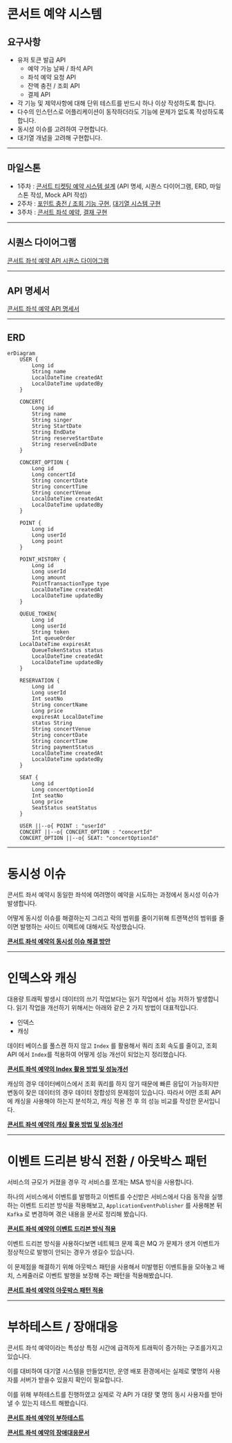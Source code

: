 # 콘서트 예약 시스템

## 요구사항

* 유저 토큰 발급 API
  * 예약 가능 날짜 / 좌석 API
  * 좌석 예약 요청 API
  * 잔액 충전 / 조회 API
  * 결제 API
* 각 기능 및 제약사항에 대해 단위 테스트를 반드시 하나 이상 작성하도록 합니다.
* 다수의 인스턴스로 어플리케이션이 동작하더라도 기능에 문제가 없도록 작성하도록 합니다.
* 동시성 이슈를 고려하여 구현합니다.
* 대기열 개념을 고려해 구현합니다.

---

## 마일스톤

* 1주차 : [콘서트 티켓팅 예약 시스템 설계](https://github.com/users/ByeonJuHwan/projects/7/views/4?pane=issue&itemId=69218480) (API 명세, 시퀀스 다이어그램, ERD, 마일스톤 작성, Mock API 작성)
* 2주차 : [포인트 충전 / 조회 기능 구현](https://github.com/users/ByeonJuHwan/projects/7/views/4?pane=issue&itemId=69218504), [대기열 시스템 구현](https://github.com/users/ByeonJuHwan/projects/7/views/4?pane=issue&itemId=69218492)
* 3주차 : [콘서트 좌석 예약](https://github.com/users/ByeonJuHwan/projects/7/views/4?pane=issue&itemId=69218503), [결재 구현](https://github.com/users/ByeonJuHwan/projects/7/views/4?pane=issue&itemId=69218505)


---
## 시퀀스 다이어그램

[콘서트 좌석 예약 API 시퀀스 다이어그램](https://github.com/ByeonJuHwan/Concert-Ticketing/wiki/%EC%BD%98%EC%84%9C%ED%8A%B8-%EC%A2%8C%EC%84%9D-%EC%98%88%EC%95%BD-%ED%94%84%EB%A1%9C%EC%A0%9D%ED%8A%B8-%EC%8B%9C%ED%80%80%EC%8A%A4-%EB%8B%A4%EC%9D%B4%EC%96%B4%EA%B7%B8%EB%9E%A8)

---

## API 명세서

[콘서트 좌석 예약 API 명세서](https://github.com/ByeonJuHwan/Concert-Ticketing/wiki/%EC%BD%98%EC%84%9C%ED%8A%B8-%EC%98%88%EC%95%BD-%EC%84%9C%EB%B9%84%EC%8A%A4-API-%EB%AA%85%EC%84%B8%EC%84%9C)

---

## ERD

```mermaid
erDiagram
    USER {
        Long id
        String name
        LocalDateTime createdAt
        LocalDateTime updatedBy
    }

    CONCERT{
        Long id
        String name
        String singer
        String StartDate
        String EndDate
        String reserveStartDate
        String reserveEndDate
    }

    CONCERT_OPTION {
        Long id
        Long concertId
        String concertDate
        String concertTime
        String concertVenue
        LocalDateTime createdAt
        LocalDateTime updatedBy
    }

    POINT {
        Long id
        Long userId
        Long point
    }

    POINT_HISTORY {
        Long id
        Long userId
        Long amount
        PointTransactionType type
        LocalDateTime createdAt
        LocalDateTime updatedBy
    }

    QUEUE_TOKEN{
        Long id
        Long userId
        String token
        Int queueOrder
	LocalDateTime expiresAt 
        QueueTokenStatus status
        LocalDateTime createdAt
        LocalDateTime updatedBy
    }

    RESERVATION {
        Long id
        Long userId
        Int seatNo
        String concertName
        Long price
        expiresAt LocalDateTime
        status String
        String concertVenue
        String concertDate
        String concertTime
        String paymentStatus
        LocalDateTime createdAt
        LocalDateTime updatedBy
    }

    SEAT {
        Long id
        Long concertOptionId
        Int seatNo
        Long price
        SeatStatus seatStatus
    }

    USER ||--o{ POINT : "userId"
    CONCERT ||--o{ CONCERT_OPTION : "concertId"
    CONCERT_OPTION ||--o{ SEAT: "concertOptionId"
```

---

# 동시성 이슈

콘서트 좌서 예약시 동일한 좌석에 여려명이 예약을 시도하는 과정에서 동시성 이슈가 발생합니다.

어떻게 동시성 이슈를 해결하는지 그리고 락의 범위를 줄이기위해 트랜잭션의 범위를 줄이면 발행하는 사이드 이펙트에 대해서도 작성했습니다.

**[콘서트 좌석 예약의 동시성 이슈 해결 방안](docs/synchronicity.md)**

---

# 인덱스와 캐싱

대용량 트래픽 발생시 데이터의 쓰기 작업보다는 읽기 작업에서 성능 저하가 발생합니다.
읽기 작업을 개선하기 위해서는 아래와 같은 2 가지 방법이 대표적입니다.

- 인덱스
- 캐싱

데이터 베이스를 풀스캔 하지 않고 `Index` 를 활용해서 쿼리 조회 속도를 줄이고, 조회 API 에서 `Index`를 적용하여 어떻게 성능 개선이 되었는지 정리했습니다.

**[콘서트 좌석 예약의 Index 활용 방법 및 성능개선](docs/index.md)**

캐싱의 경우 데이터베이스에서 조회 쿼리를 하지 않기 때문에 빠른 응답이 가능하지만 변동이 잦은 데이터의 경우 데이터 정합성의 문제점이 있습니다.
따라서 어떤 조회 API 에 캐싱을 사용해야 하는지 분석하고, 캐싱 적용 전 후 의 성능 비교를 작성한 문서입니다.

**[콘서트 좌석 예약의 캐싱 활용 방법 및 성능개선](docs/caching.md)**

---

# 이벤트 드리븐 방식 전환 / 아웃박스 패턴

서비스의 규모가 커졌을 경우 각 서비스를 쪼개는 MSA 방식을 사용합니다. 

하나의 서비스에서 이벤트를 발행하고 이벤트를 수신받은
서비스에서 다음 동작을 실행하는 이벤트 드리븐 방식을 적용해보고, `ApplicationEventPublisher` 를 사용해본 뒤 `Kafka` 로 변경하며 겪은 내용을 문서로 정리해 봤습니다.

**[콘서트 좌석 예약의 이벤트 드리븐 방식 적용](docs/event.md)**

이벤트 드리븐 방식을 사용하다보면 네트웨크 문제 혹은 MQ 가 문제가 생겨 이벤트가 정상적으로 발행이 안되는 경우가 생길수 있습니다.

이 문제점을 해결하기 위해 아웃박스 패턴을 사용해서 미발행된 이벤트들을 모아놓고 배치, 스케줄러로 이벤트 발행을 보장해 주는 패턴을 적용해봤습니다.

**[콘서트 좌석 예약의 아웃박스 패턴 적용](docs/outbox.md)**

---

# 부하테스트 / 장애대응

콘서트 좌석 예약이라는 특성상 특정 시간에 급격하게 트래픽이 증가하는 구조를가지고 있습니다.

이를 대비하여 대기열 시스템을 만들었지만, 운영 배포 환경에서는 실제로 몇명의 사용자를 서버가 받을수 있을지 확인이 필요합니다.

이를 위해 부하테스트를 진행하였고 실제로 각 API 가 대량 몇 명의 동시 사용자를 받아 낼 수 있는지 테스트 해봤습니다.

**[콘서트 좌석 예약의 부하테스트](docs/performance.md)**

**[콘서트 좌석 예약의 장애대응문서](docs/response.md)**
